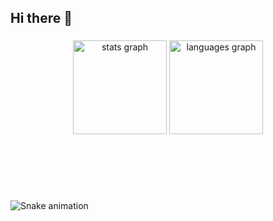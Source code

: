 ## Hi there 👋

###

<div align="center">
  <img src="https://github-readme-stats.vercel.app/api?username=joseane661&hide_title=false&hide_rank=false&show_icons=true&include_all_commits=true&count_private=true&disable_animations=false&theme=dracula&locale=en&hide_border=false" height="150" alt="stats graph"  />
  <img src="https://github-readme-stats.vercel.app/api/top-langs?username=joseane661&locale=en&hide_title=false&layout=compact&card_width=320&langs_count=5&theme=dracula&hide_border=false" height="150" alt="languages graph"  />
</div>

###

###

<div align="left">
  <img width="12" />
</div>

###


###
<br clear="both">

###

<br clear="both">

<img src="https://raw.githubusercontent.com/maurodesouza/joseane661/output/snake.svg" alt="Snake animation" />

###
